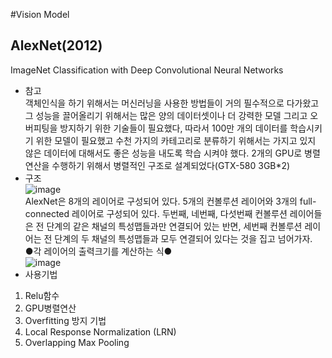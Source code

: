 #Vision Model
## AlexNet(2012)
ImageNet Classification with Deep Convolutional Neural Networks 
- 참고<br>
객체인식을 하기 위해서는 머신러닝을 사용한 방법들이 거의 필수적으로 다가왔고 그 성능을 끌어올리기 위해서는 많은 양의 데이터셋이나 더 강력한 모델 그리고 오버피팅을 방지하기 위한 기술들이 필요했다,
따라서 100만 개의 데이터를 학습시키기 위한 모델이 필요했고 수천 가지의 카테고리로 분류하기 위해서는 가지고 있지 않은 데이터에 대해서도 좋은 성능을 내도록 학습 시켜야 했다.
2개의 GPU로 병렬 연산을 수행하기 위해서 병렬적인 구조로 설계되었다(GTX-580 3GB*2)
- 구조<br>
![image](https://github.com/user-attachments/assets/1b72101e-6455-4caa-841a-0717684bbac8)<br>
AlexNet은 8개의 레이어로 구성되어 있다. 5개의 컨볼루션 레이어와 3개의 full-connected 레이어로 구성되어 있다. 두번째, 네번째, 다섯번째 컨볼루션 레이어들은 전 단계의 같은 채널의 특성맵들과만 연결되어 있는 반면, 세번째 컨볼루션 레이어는 전 단계의 두 채널의 특성맵들과 모두 연결되어 있다는 것을 집고 넘어가자.<br>
●각 레이어의 출력크기를 계산하는 식●<br>
![image](https://github.com/user-attachments/assets/6cba5614-158c-4a2a-88eb-e516821cf606)<br>
- 사용기법
1. Relu함수
2. GPU병렬연산
3. Overfitting 방지 기법
4. Local Response Normalization (LRN)
5. Overlapping Max Pooling

